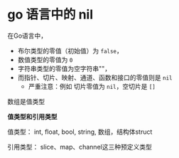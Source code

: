 # go 语言中的 nil

在Go语言中，

- 布尔类型的零值（初始值）为 `false`，
- 数值类型的零值为 `0`
- 字符串类型的零值为空字符串""，
- 而指针、切片、映射、通道、函数和接口的零值则是 `nil`
    - 严重注意：例如 切片零值为 `nil`，空切片是 `[]`


数组是值类型



**值类型和引用类型**

值类型：
int, float, bool, string, 数组，结构体struct

引用类型：
slice、map、channel这三种预定义类型

